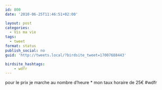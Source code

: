 ```yaml
---
id: 800
date: '2010-06-25T11:46:51+02:00'

layout: post
categories:
  - Vis ma vie
tags:
  - tweet
format: status
publish_social: no
guid: 'http://tweets.local/?birdsite_tweet=17007688443'

birdsite_hashtags:
    - wdfr
---
```


pour le prix je marche au nombre d’heure \* mon taux horaire de 25€ #wdfr